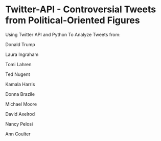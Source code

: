 # Twitter-API - Controversial Tweets from Political-Oriented Figures
Using Twitter API and Python To Analyze Tweets from:

Donald Trump

Laura Ingraham

Tomi Lahren

Ted Nugent

Kamala Harris

Donna Brazile

Michael Moore

David Axelrod

Nancy Pelosi

Ann Coulter

